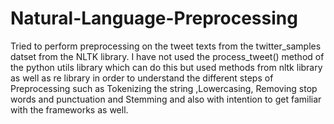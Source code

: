 # Natural-Language-Preprocessing
Tried to perform preprocessing on the tweet texts from the twitter_samples datset from the NLTK library. I have not used the process_tweet() method of the python utils library which can do this but used methods from nltk library as well as re library in order to understand the different steps of Preprocessing such as Tokenizing the string ,Lowercasing, Removing stop words and punctuation and Stemming and also with intention to get familiar with the frameworks as well. 
